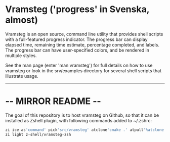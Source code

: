 # Vramsteg ('progress' in Svenska, almost)

Vramsteg is an open source, command line utility that provides shell scripts
with a full-featured progress indicator. The progress bar can display elapsed
time, remaining time estimate, percentage completed, and labels. The progress
bar can have user-specified colors, and be rendered in multiple styles.

See the man page (enter 'man vramsteg') for full details on how to use vramsteg
or look in the srv/examples directory for several shell scripts that illustrate
usage.

---

# -- MIRROR README --

The goal of this repository is to host vramsteg on Github, so that it can be
installed as Zshell plugin, with following commands added to ~/.zshrc:

```zsh
zi ice as'command' pick'src/vramsteg' atclone'cmake .' atpull'%atclone' make
zi light z-shell/vramsteg-zsh
```
